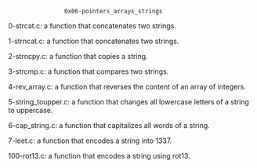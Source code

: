 					0x06-pointers_arrays_strings

0-strcat.c: a function that concatenates two strings.

1-strncat.c: a function that concatenates two strings.

2-strncpy.c: a function that copies a string.

3-strcmp.c: a function that compares two strings.

4-rev_array.c: a function that reverses the content of an array of integers.

5-string_toupper.c: a function that changes all lowercase letters of a string to uppercase.

6-cap_string.c: a function that capitalizes all words of a string.

7-leet.c: a function that encodes a string into 1337.

100-rot13.c: a function that encodes a string using rot13.
